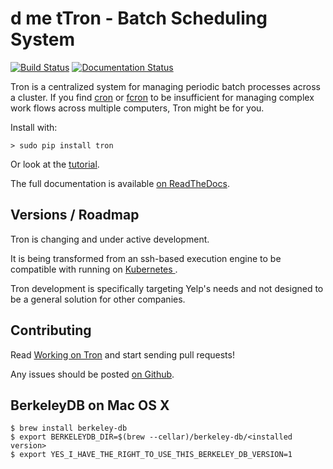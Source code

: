 d me tTron - Batch Scheduling System
==============================

[![Build Status](https://github.com/Yelp/Tron/actions/workflows/ci.yml/badge.svg?query=branch%3Amaster)](https://github.com/Yelp/Tron/actions/workflows/ci.yml)
[![Documentation Status](https://readthedocs.org/projects/tron/badge/?version=latest)](http://tron.readthedocs.io/en/latest/?badge=latest)

Tron is a centralized system for managing periodic batch processes
across a cluster. If you find [cron](http://en.wikipedia.org/wiki/Cron) or
[fcron](http://fcron.free.fr/) to be insufficient for managing complex work
flows across multiple computers, Tron might be for you.

Install with:

    > sudo pip install tron

Or look at the [tutorial](http://tron.readthedocs.io/en/latest/tutorial.html).

The full documentation is available [on ReadTheDocs](http://tron.readthedocs.io/en/latest/).

Versions / Roadmap
------------------

Tron is changing and under active development.

It is being transformed from an ssh-based execution engine to be compatible with running on [Kubernetes
](https://kubernetes.io/docs/concepts/overview/).

Tron development is specifically targeting Yelp's needs and not designed to be
a general solution for other companies.


Contributing
------------

Read [Working on Tron](http://tron.readthedocs.io/en/latest/developing.html) and
start sending pull requests!

Any issues should be posted [on Github](http://github.com/Yelp/Tron/issues).

BerkeleyDB on Mac OS X
----------------------

    $ brew install berkeley-db
    $ export BERKELEYDB_DIR=$(brew --cellar)/berkeley-db/<installed version>
    $ export YES_I_HAVE_THE_RIGHT_TO_USE_THIS_BERKELEY_DB_VERSION=1
